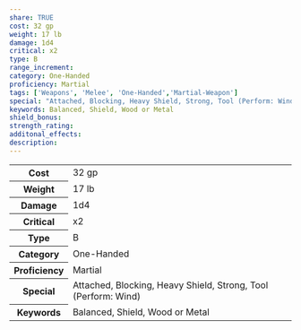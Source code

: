 ```yaml
---
share: TRUE
cost: 32 gp
weight: 17 lb
damage: 1d4
critical: x2
type: B
range_increment:
category: One-Handed
proficiency: Martial
tags: ['Weapons', 'Melee', 'One-Handed','Martial-Weapon']
special: "Attached, Blocking, Heavy Shield, Strong, Tool (Perform: Wind)"
keywords: Balanced, Shield, Wood or Metal
shield_bonus: 
strength_rating: 
additonal_effects: 
description: 
---
```

<p><span style="overflow-x: auto;"><table><tbody><tr><th>Cost</th><td>32 gp</td></tr><tr><th>Weight</th><td>17 lb</td></tr><tr><th>Damage</th><td>1d4</td></tr><tr><th>Critical</th><td>x2</td></tr><tr><th>Type</th><td>B</td></tr><tr><th>Category</th><td>One-Handed</td></tr><tr><th>Proficiency</th><td>Martial</td></tr><tr><th>Special</th><td>Attached, Blocking, Heavy Shield, Strong, Tool (Perform: Wind)</td></tr><tr><th>Keywords</th><td>Balanced, Shield, Wood or Metal</td></tr></tbody></table></span></p>